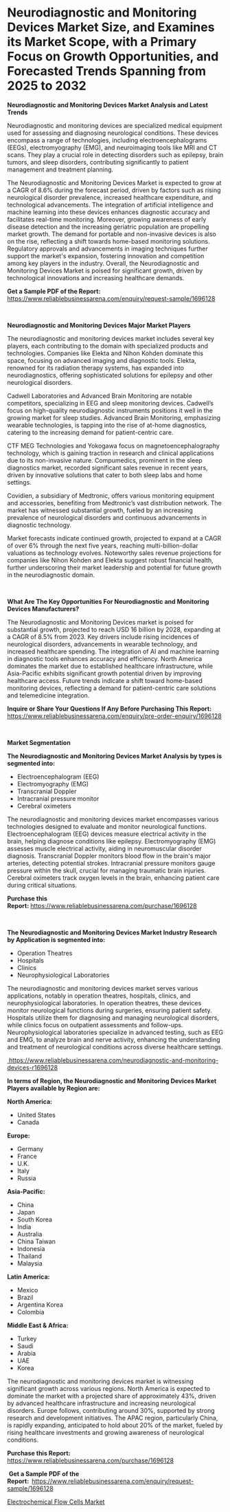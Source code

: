 <p><h1>Neurodiagnostic and Monitoring Devices Market Size, and Examines its Market Scope, with a Primary Focus on Growth Opportunities, and Forecasted Trends Spanning from 2025 to 2032</h1></p><p><strong>Neurodiagnostic and Monitoring Devices Market Analysis and Latest Trends</strong></p>
<p><p>Neurodiagnostic and monitoring devices are specialized medical equipment used for assessing and diagnosing neurological conditions. These devices encompass a range of technologies, including electroencephalograms (EEGs), electromyography (EMG), and neuroimaging tools like MRI and CT scans. They play a crucial role in detecting disorders such as epilepsy, brain tumors, and sleep disorders, contributing significantly to patient management and treatment planning.</p><p>The Neurodiagnostic and Monitoring Devices Market is expected to grow at a CAGR of 8.6% during the forecast period, driven by factors such as rising neurological disorder prevalence, increased healthcare expenditure, and technological advancements. The integration of artificial intelligence and machine learning into these devices enhances diagnostic accuracy and facilitates real-time monitoring. Moreover, growing awareness of early disease detection and the increasing geriatric population are propelling market growth. The demand for portable and non-invasive devices is also on the rise, reflecting a shift towards home-based monitoring solutions. Regulatory approvals and advancements in imaging techniques further support the market's expansion, fostering innovation and competition among key players in the industry. Overall, the Neurodiagnostic and Monitoring Devices Market is poised for significant growth, driven by technological innovations and increasing healthcare demands.</p></p>
<p><strong>Get a Sample PDF of the Report:&nbsp;</strong> <a href="https://www.reliablebusinessarena.com/enquiry/request-sample/1696128?utm_campaign=3561&utm_medium=2&utm_source=Github&utm_content=ia&utm_term=27032025&utm_id=neurodiagnostic-and-monitoring-devices">https://www.reliablebusinessarena.com/enquiry/request-sample/1696128</a></p>
<p>&nbsp;</p>
<p><strong>Neurodiagnostic and Monitoring Devices Major Market Players</strong></p>
<p><p>The neurodiagnostic and monitoring devices market includes several key players, each contributing to the domain with specialized products and technologies. Companies like Elekta and Nihon Kohden dominate this space, focusing on advanced imaging and diagnostic tools. Elekta, renowned for its radiation therapy systems, has expanded into neurodiagnostics, offering sophisticated solutions for epilepsy and other neurological disorders.</p><p>Cadwell Laboratories and Advanced Brain Monitoring are notable competitors, specializing in EEG and sleep monitoring devices. Cadwell’s focus on high-quality neurodiagnostic instruments positions it well in the growing market for sleep studies. Advanced Brain Monitoring, emphasizing wearable technologies, is tapping into the rise of at-home diagnostics, catering to the increasing demand for patient-centric care.</p><p>CTF MEG Technologies and Yokogawa focus on magnetoencephalography technology, which is gaining traction in research and clinical applications due to its non-invasive nature. Compumedics, prominent in the sleep diagnostics market, recorded significant sales revenue in recent years, driven by innovative solutions that cater to both sleep labs and home settings.</p><p>Covidien, a subsidiary of Medtronic, offers various monitoring equipment and accessories, benefiting from Medtronic’s vast distribution network. The market has witnessed substantial growth, fueled by an increasing prevalence of neurological disorders and continuous advancements in diagnostic technology. </p><p>Market forecasts indicate continued growth, projected to expand at a CAGR of over 6% through the next five years, reaching multi-billion-dollar valuations as technology evolves. Noteworthy sales revenue projections for companies like Nihon Kohden and Elekta suggest robust financial health, further underscoring their market leadership and potential for future growth in the neurodiagnostic domain.</p></p>
<p>&nbsp;</p>
<p><strong>What Are The Key Opportunities For Neurodiagnostic and Monitoring Devices Manufacturers?</strong></p>
<p><p>The Neurodiagnostic and Monitoring Devices market is poised for substantial growth, projected to reach USD 16 billion by 2028, expanding at a CAGR of 8.5% from 2023. Key drivers include rising incidences of neurological disorders, advancements in wearable technology, and increased healthcare spending. The integration of AI and machine learning in diagnostic tools enhances accuracy and efficiency. North America dominates the market due to established healthcare infrastructure, while Asia-Pacific exhibits significant growth potential driven by improving healthcare access. Future trends indicate a shift toward home-based monitoring devices, reflecting a demand for patient-centric care solutions and telemedicine integration.</p></p>
<p><strong>Inquire or Share Your Questions If Any Before Purchasing This Report:</strong> <a href="https://www.reliablebusinessarena.com/enquiry/pre-order-enquiry/1696128?utm_campaign=3561&utm_medium=2&utm_source=Github&utm_content=ia&utm_term=27032025&utm_id=neurodiagnostic-and-monitoring-devices">https://www.reliablebusinessarena.com/enquiry/pre-order-enquiry/1696128</a></p>
<p>&nbsp;</p>
<p><strong>Market Segmentation</strong></p>
<p><strong>The Neurodiagnostic and Monitoring Devices Market Analysis by types is segmented into:</strong></p>
<p><ul><li>Electroencephalogram (EEG)</li><li>Electromyography (EMG)</li><li>Transcranial Doppler</li><li>Intracranial pressure monitor</li><li>Cerebral oximeters</li></ul></p>
<p><p>The neurodiagnostic and monitoring devices market encompasses various technologies designed to evaluate and monitor neurological functions. Electroencephalogram (EEG) devices measure electrical activity in the brain, helping diagnose conditions like epilepsy. Electromyography (EMG) assesses muscle electrical activity, aiding in neuromuscular disorder diagnosis. Transcranial Doppler monitors blood flow in the brain's major arteries, detecting potential strokes. Intracranial pressure monitors gauge pressure within the skull, crucial for managing traumatic brain injuries. Cerebral oximeters track oxygen levels in the brain, enhancing patient care during critical situations.</p></p>
<p><strong>Purchase this Report:&nbsp;</strong><a href="https://www.reliablebusinessarena.com/purchase/1696128?utm_campaign=3561&utm_medium=2&utm_source=Github&utm_content=ia&utm_term=27032025&utm_id=neurodiagnostic-and-monitoring-devices">https://www.reliablebusinessarena.com/purchase/1696128</a></p>
<p>&nbsp;</p>
<p><strong>The Neurodiagnostic and Monitoring Devices Market Industry Research by Application is segmented into:</strong></p>
<p><ul><li>Operation Theatres</li><li>Hospitals</li><li>Clinics</li><li>Neurophysiological Laboratories</li></ul></p>
<p><p>The neurodiagnostic and monitoring devices market serves various applications, notably in operation theatres, hospitals, clinics, and neurophysiological laboratories. In operation theatres, these devices monitor neurological functions during surgeries, ensuring patient safety. Hospitals utilize them for diagnosing and managing neurological disorders, while clinics focus on outpatient assessments and follow-ups. Neurophysiological laboratories specialize in advanced testing, such as EEG and EMG, to analyze brain and nerve activity, enhancing the understanding and treatment of neurological conditions across diverse healthcare settings.</p></p>
<p><a href="https://www.reliablebusinessarena.com/neurodiagnostic-and-monitoring-devices-r1696128?utm_campaign=3561&utm_medium=2&utm_source=Github&utm_content=ia&utm_term=27032025&utm_id=neurodiagnostic-and-monitoring-devices">&nbsp;https://www.reliablebusinessarena.com/neurodiagnostic-and-monitoring-devices-r1696128</a></p>
<p><strong>In terms of Region, the Neurodiagnostic and Monitoring Devices Market Players available by Region are:</strong></p>
<p>
    <p> <strong> North America: </strong>
        <ul>
            <li>United States</li>
            <li>Canada</li>
        </ul>
        </p> 
    <p> <strong> Europe: </strong>
        <ul>
            <li>Germany</li>
            <li>France</li>
            <li>U.K.</li>
            <li>Italy</li>
            <li>Russia</li>
        </ul>
        </p> 
    <p> <strong> Asia-Pacific: </strong>
        <ul>
            <li>China</li>
            <li>Japan</li>
            <li>South Korea</li>
            <li>India</li>
            <li>Australia</li>
            <li>China Taiwan</li>
            <li>Indonesia</li>
            <li>Thailand</li>
            <li>Malaysia</li>
        </ul>
        </p> 
    <p> <strong> Latin America: </strong>
        <ul>
            <li>Mexico</li>
            <li>Brazil</li>
            <li>Argentina Korea</li>
            <li>Colombia</li>
        </ul>
        </p> 
    <p> <strong> Middle East & Africa: </strong>
        <ul>
            <li>Turkey</li>
            <li>Saudi</li>
            <li>Arabia</li>
            <li>UAE</li>
            <li>Korea</li>
        </ul>
    </p>
    </p>
<p><p>The neurodiagnostic and monitoring devices market is witnessing significant growth across various regions. North America is expected to dominate the market with a projected share of approximately 43%, driven by advanced healthcare infrastructure and increasing neurological disorders. Europe follows, contributing around 30%, supported by strong research and development initiatives. The APAC region, particularly China, is rapidly expanding, anticipated to hold about 20% of the market, fueled by rising healthcare investments and growing awareness of neurological conditions.</p></p>
<p><strong>Purchase this Report: </strong><a href="https://www.reliablebusinessarena.com/purchase/1696128?utm_campaign=3561&utm_medium=2&utm_source=Github&utm_content=ia&utm_term=27032025&utm_id=neurodiagnostic-and-monitoring-devices">https://www.reliablebusinessarena.com/purchase/1696128</a></p>
<p>&nbsp;<strong>Get a Sample PDF of the Report:&nbsp;&nbsp;</strong><a href="https://www.reliablebusinessarena.com/enquiry/request-sample/1696128?utm_campaign=3561&utm_medium=2&utm_source=Github&utm_content=ia&utm_term=27032025&utm_id=neurodiagnostic-and-monitoring-devices">https://www.reliablebusinessarena.com/enquiry/request-sample/1696128</a></p>
<p><strong></strong></p>
<p><p><a href="https://github.com/techerghalim/Market-Research-Report-List-1/blob/main/electrochemical-flow-cells-market.md?utm_campaign=3561&utm_medium=2&utm_source=Github&utm_content=ia&utm_term=27032025&utm_id=neurodiagnostic-and-monitoring-devices">Electrochemical Flow Cells Market</a></p></p>